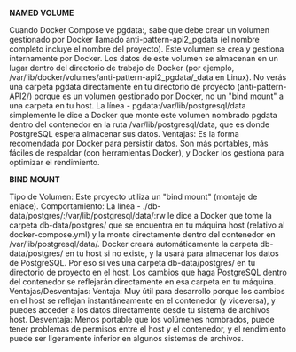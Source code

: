 
**NAMED VOLUME**

Cuando Docker Compose ve pgdata:, sabe que debe crear un volumen gestionado por Docker llamado anti-pattern-api2_pgdata (el nombre completo incluye el nombre del proyecto).
Este volumen se crea y gestiona internamente por Docker. Los datos de este volumen se almacenan en un lugar dentro del directorio de trabajo de Docker (por ejemplo, /var/lib/docker/volumes/anti-pattern-api2_pgdata/_data en Linux).
No verás una carpeta pgdata directamente en tu directorio de proyecto (anti-pattern-API2/) porque es un volumen gestionado por Docker, no un "bind mount" a una carpeta en tu host.
La línea - pgdata:/var/lib/postgresql/data simplemente le dice a Docker que monte este volumen nombrado pgdata dentro del contenedor en la ruta /var/lib/postgresql/data, que es donde PostgreSQL espera almacenar sus datos.
Ventajas: Es la forma recomendada por Docker para persistir datos. Son más portables, más fáciles de respaldar (con herramientas Docker), y Docker los gestiona para optimizar el rendimiento.


**BIND MOUNT**

Tipo de Volumen: Este proyecto utiliza un "bind mount" (montaje de enlace).
Comportamiento:
La línea - ./db-data/postgres/:/var/lib/postgresql/data/:rw le dice a Docker que tome la carpeta db-data/postgres/ que se encuentra en tu máquina host (relativo al docker-compose.yml) y la monte directamente dentro del contenedor en /var/lib/postgresql/data/.
Docker creará automáticamente la carpeta db-data/postgres/ en tu host si no existe, y la usará para almacenar los datos de PostgreSQL.
Por eso sí ves una carpeta db-data/postgres/ en tu directorio de proyecto en el host. Los cambios que haga PostgreSQL dentro del contenedor se reflejarán directamente en esa carpeta en tu máquina.
Ventajas/Desventajas:
Ventaja: Muy útil para desarrollo porque los cambios en el host se reflejan instantáneamente en el contenedor (y viceversa), y puedes acceder a los datos directamente desde tu sistema de archivos host.
Desventaja: Menos portable que los volúmenes nombrados, puede tener problemas de permisos entre el host y el contenedor, y el rendimiento puede ser ligeramente inferior en algunos sistemas de archivos.
